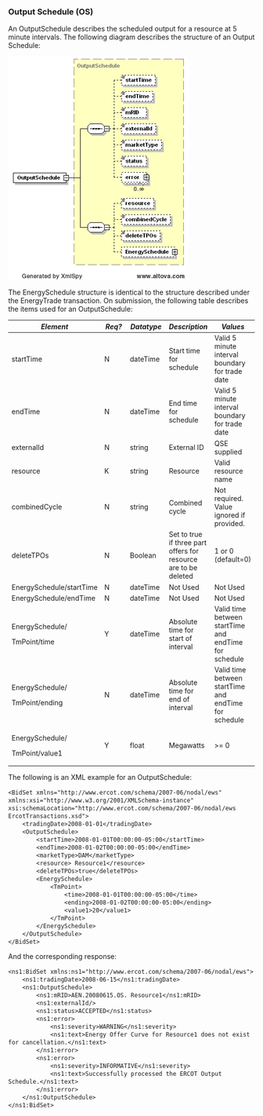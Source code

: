 ### Output Schedule (OS)

An OutputSchedule describes the scheduled output for a resource at 5
minute intervals. The following diagram describes the structure of an
Output Schedule:

![OutputSchedule Structure](../Images/OutputSchedule_Structure.png)

The EnergySchedule structure is identical to the structure described
under the EnergyTrade transaction. On submission, the following table
describes the items used for an OutputSchedule:

<table>
<colgroup>
<col style="width: 31%" />
<col style="width: 13%" />
<col style="width: 17%" />
<col style="width: 18%" />
<col style="width: 18%" />
</colgroup>
<thead>
<tr class="header">
<th><em>Element</em></th>
<th><em>Req?</em></th>
<th><em>Datatype</em></th>
<th><em>Description</em></th>
<th><em>Values</em></th>
</tr>
</thead>
<tbody>
<tr class="odd">
<td>startTime</td>
<td>N</td>
<td>dateTime</td>
<td>Start time for schedule</td>
<td>Valid 5 minute interval boundary for trade date</td>
</tr>
<tr class="even">
<td>endTime</td>
<td>N</td>
<td>dateTime</td>
<td>End time for schedule</td>
<td>Valid 5 minute interval boundary for trade date</td>
</tr>
<tr class="odd">
<td>externalId</td>
<td>N</td>
<td>string</td>
<td>External ID</td>
<td>QSE supplied</td>
</tr>
<tr class="even">
<td>resource</td>
<td>K</td>
<td>string</td>
<td>Resource</td>
<td>Valid resource name</td>
</tr>
<tr class="odd">
<td>combinedCycle</td>
<td>N</td>
<td>string</td>
<td>Combined cycle</td>
<td>Not required. Value ignored if provided.</td>
</tr>
<tr class="even">
<td>deleteTPOs</td>
<td>N</td>
<td>Boolean</td>
<td>Set to true if three part offers for resource are to be deleted</td>
<td>1 or 0 (default=0)</td>
</tr>
<tr class="odd">
<td>EnergySchedule/startTime</td>
<td>N</td>
<td>dateTime</td>
<td>Not Used</td>
<td>Not Used</td>
</tr>
<tr class="even">
<td>EnergySchedule/endTime</td>
<td>N</td>
<td>dateTime</td>
<td>Not Used</td>
<td>Not Used</td>
</tr>
<tr class="odd">
<td><p>EnergySchedule/</p>
<p>TmPoint/time</p></td>
<td>Y</td>
<td>dateTime</td>
<td>Absolute time for start of interval</td>
<td>Valid time between startTime and endTime for schedule</td>
</tr>
<tr class="even">
<td><p>EnergySchedule/</p>
<p>TmPoint/ending</p></td>
<td>N</td>
<td>dateTime</td>
<td>Absolute time for end of interval</td>
<td>Valid time between startTime and endTime for schedule</td>
</tr>
<tr class="odd">
<td><p>EnergySchedule/</p>
<p>TmPoint/value1</p></td>
<td>Y</td>
<td>float</td>
<td>Megawatts</td>
<td>&gt;= 0</td>
</tr>
</tbody>
</table>

The following is an XML example for an OutputSchedule:

~~~
<BidSet xmlns="http://www.ercot.com/schema/2007-06/nodal/ews" xmlns:xsi="http://www.w3.org/2001/XMLSchema-instance" xsi:schemaLocation="http://www.ercot.com/schema/2007-06/nodal/ews ErcotTransactions.xsd">
	<tradingDate>2008-01-01</tradingDate>
	<OutputSchedule>
		<startTime>2008-01-01T00:00:00-05:00</startTime>
		<endTime>2008-01-02T00:00:00-05:00</endTime>
		<marketType>DAM</marketType>
		<resource> Resource1</resource>
		<deleteTPOs>true</deleteTPOs>
		<EnergySchedule>
			<TmPoint>
				<time>2008-01-01T00:00:00-05:00</time>
				<ending>2008-01-02T00:00:00-05:00</ending>
				<value1>20</value1>
			</TmPoint>
		</EnergySchedule>
	</OutputSchedule>
</BidSet>
~~~

And the corresponding response:

~~~
<ns1:BidSet xmlns:ns1="http://www.ercot.com/schema/2007-06/nodal/ews">
    <ns1:tradingDate>2008-06-15</ns1:tradingDate>
    <ns1:OutputSchedule>
        <ns1:mRID>AEN.20080615.OS. Resource1</ns1:mRID>
        <ns1:externalId/>
        <ns1:status>ACCEPTED</ns1:status>
        <ns1:error>
            <ns1:severity>WARNING</ns1:severity>
            <ns1:text>Energy Offer Curve for Resource1 does not exist for cancellation.</ns1:text>
        </ns1:error>
        <ns1:error>
            <ns1:severity>INFORMATIVE</ns1:severity>
            <ns1:text>Successfully processed the ERCOT Output Schedule.</ns1:text>
        </ns1:error>
    </ns1:OutputSchedule>
</ns1:BidSet>
~~~
